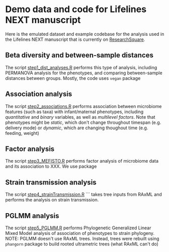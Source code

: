 # Demo data and code for Lifelines NEXT manuscript

Here is the emulated dataset and example codebase for the analysis used in the Lifelines NEXT manuscript that is currently on [ResearchSquare](https://www.researchsquare.com/article/rs-5334252/v1).

## Beta diversity and between-sample distances

The script [step1_dist_analyses.R](step1_dist_analyses.R) performs this type of analysis, including 
PERMANOVA analysis for the phenotypes, and comparing between-sample distances between groups. Mostly, 
the code uses ``` vegan ``` package

## Association analysis

The script [step2_associations.R](step2_associations.R) performs association between microbiome features (such as taxa) with 
infant/maternal phenotypes, including *quantitative* and *binary* variables, as well as *multilevel factors*. 
Note that phenotypes might be *static*, which don't change throughout timespan (e.g. delivery mode) or *dynamic*,
which are changing thoughout time (e.g. feeding, weight)


## Factor analysis 

The script [step3_MEFISTO.R](step3_MEFISTO.R) performs factor analysis of microbiome data and its association to XXX. We use package

## Strain transmission analysis

The script [step4_strainTransmission.R](step4_strainTransmission.R) ``` takes tree inputs from RAxML and performs 
the analysis on strain transmission. 

## PGLMM analysis

The script [step5_PGLMM.R](step5_PGLMM.R) performs Phylogenetic Generalized Linear Mixed Model 
analysis of association of phenotypes to strain phylogeny. NOTE: PGLMM doesn't use RAxML trees. Instead,
trees were rebuilt using ``` phangorn ``` package to build rooted ultrametric trees (what RAxML can't do) 
